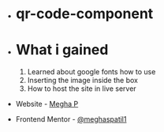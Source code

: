 - # qr-code-component

- # What i gained
	1. Learned about google fonts how to use
	2. Inserting the image inside the box
	3. How to host the site in live server
- Website - [Megha P](https://meghaspatil1.github.io/qr-code-component/)
- Frontend Mentor - [@meghaspatil1](https://www.frontendmentor.io/profile/meghaspatil1)


